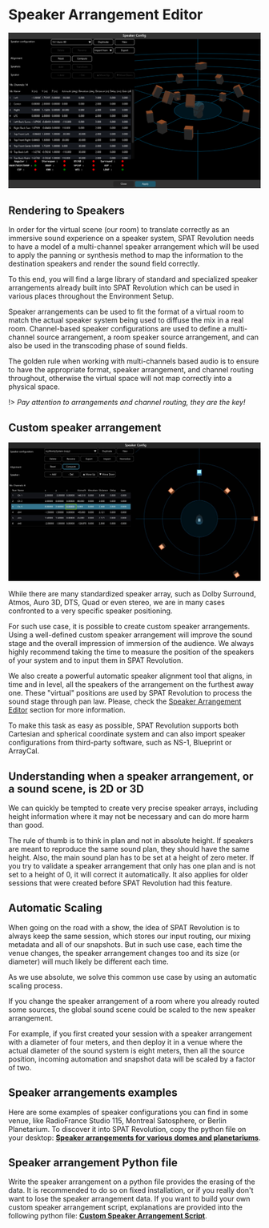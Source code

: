 # Speaker Arrangement Editor

![width=700, atl=Spat Revolution Speaker Config](include/SpatRevolution_SpeakerConfig_1.png)

## Rendering to Speakers

In order for the virtual scene (our room) to translate correctly as an immersive sound experience on a speaker system, SPAT Revolution needs to have a model of a multi-channel speaker arrangement which will be used to apply the panning or synthesis method to map the information to the destination speakers and render the sound field correctly.

To this end, you will find a large library of standard and specialized speaker arrangements already built into SPAT Revolution which can be used in various places throughout the Environment Setup.

Speaker arrangements can be used to fit the format of a virtual room to match the actual speaker system being used to diffuse the mix in a real room. Channel-based speaker configurations are used to define a multi-channel source arrangement, a room speaker source arrangement, and can also be used in the transcoding phase of sound fields.

The golden rule when working with multi-channels based audio is to ensure to have the appropriate format, speaker arrangement, and channel routing throughout, otherwise the virtual space will not map correctly into a physical space.

!> *Pay attention to arrangements and channel routing, they are the key!*

## Custom speaker arrangement

![width=700, atl=Spat Revolution Speaker Position](include/SpatRevolution_UserGuide_-039.jpg)

While there are many standardized speaker array, such as Dolby Surround, Atmos, Auro 3D, DTS, Quad or even stereo, we are in many cases confronted to a very specific speaker positioning.

For such use case, it is possible to create custom speaker arrangements. Using a well-defined custom speaker arrangement will improve the sound stage and the overall impression of immersion of the audience. We always highly recommend taking the time to measure the position of the speakers of your system and to input them in SPAT Revolution.

We also create a powerful automatic speaker alignment tool that aligns, in time and in level, all the speakers of the arrangement on the furthest away one. These "virtual" positions are used by SPAT Revolution to process the sound stage through pan law. Please, check the [Speaker Arrangement Editor](Spat_Environment_Speaker_Arrangement_Editor.md) section for more information. 

To make this task as easy as possible, SPAT Revolution supports both Cartesian and spherical coordinate system and can also import speaker configurations from third-party software, such as NS-1, Blueprint or ArrayCal.

## Understanding when a speaker arrangement, or a sound scene, is 2D or 3D

We can quickly be tempted to create very precise speaker arrays, including height information where it may not be necessary and can do more harm than good.

The rule of thumb is to think in plan and not in absolute height. If speakers are meant to reproduce the same sound plan, they should have the same height. Also, the main sound plan has to be set at a height of zero meter. If you try to validate a speaker arrangement that only has one plan and is not set to a height of 0, it will correct it automatically. It also applies for older sessions that were created before SPAT Revolution had this feature.

## Automatic Scaling

When going on the road with a show, the idea of SPAT Revolution is to always keep the same session, which stores our input routing, our mixing metadata and all of our snapshots. But in such use case, each time the venue changes, the speaker arrangement changes too and its size (or diameter) will much likely be different each time.

As we use absolute, we solve this common use case by using an automatic scaling process. 

If you change the speaker arrangement of a room where you already routed some sources, the global sound scene could be scaled to the new speaker arrangement.

For example, if you first created your session with a speaker arrangement with a diameter of four meters, and then deploy it in a venue where the actual diameter of the sound system is eight meters, then all the source position, incoming automation and snapshot data will be scaled by a factor of two. 

<!-- TODO: add the image -->

## Speaker arrangements examples

Here are some examples of speaker configurations you can find in some venue, like RadioFrance Studio 115, Montreal Satosphere, or Berlin Planetarium. To discover it into SPAT Revolution, copy the python file on your desktop: **[Speaker arrangements for various domes and planetariums](https://public.3.basecamp.com/p/pPtg3qFrUsxyPPmQ3b3JLPqW)**.

## Speaker arrangement Python file

Write the speaker arrangement on a python file provides the erasing of the data. It is recommended to do so on fixed installation, or if you really don't want to lose the speaker arrangement data. 
If you want to build your own custom speaker arrangement script, explanations are provided into the following python file:
**[Custom Speaker Arrangement Script](https://public.3.basecamp.com/p/rQStK3igPkaXisYS4Gs5sJ2g)**.
